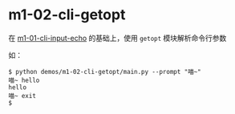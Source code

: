 # m1-02-cli-getopt

在 [m1-01-cli-input-echo](../m1-01-cli-input-echo/README.md) 的基础上，使用 `getopt` 模块解析命令行参数

如：

```shell
$ python demos/m1-02-cli-getopt/main.py --prompt "喵~"
喵~ hello
hello
喵~ exit
$
```
